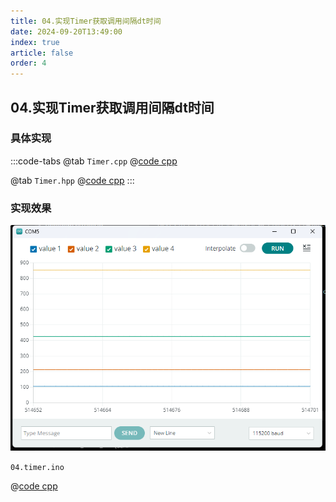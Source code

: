 ```yaml
---
title: 04.实现Timer获取调用间隔dt时间
date: 2024-09-20T13:49:00
index: true
article: false
order: 4
---
```


## 04.实现Timer获取调用间隔dt时间


### 具体实现

:::code-tabs
@tab `Timer.cpp`
@[code cpp](./projects/04.timer/Timer.cpp)

@tab `Timer.hpp`
@[code cpp](./projects/04.timer/Timer.hpp)
:::

### 实现效果

![alt text](assets/images/image-6.png)


`04.timer.ino`

@[code cpp](./projects/04.timer/04.timer.ino)